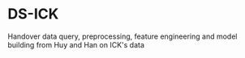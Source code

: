 # DS-ICK
Handover data query, preprocessing, feature engineering and model building from Huy and Han on ICK's data
